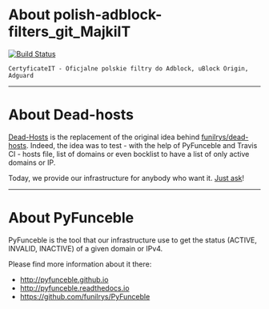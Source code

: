 # About polish-adblock-filters_git_MajkiIT

[![Build Status](https://travis-ci.org/dead-hosts/polish-adblock-filters_git_MajkiIT.svg?branch=master)](https://travis-ci.org/dead-hosts/polish-adblock-filters_git_MajkiIT)

```
CertyficateIT - Oficjalne polskie filtry do Adblock, uBlock Origin, Adguard
```

--------------------------------------------------------------------------------

# About Dead-hosts

[Dead-Hosts](https://github.com/dead-hosts) is the replacement of the original idea behind [funilrys/dead-hosts](https://github.com/funilrys/dead-hosts).
Indeed, the idea was to test - with the help of PyFunceble and Travis CI - hosts file, list of domains or even bocklist to have a list of only active domains or IP.

Today, we provide our infrastructure for anybody who want it. [Just ask](https://github.com/dead-hosts/dev-center/issues/new?template=inclusion-request.md)!

--------------------------------------------------------------------------------

# About PyFunceble

PyFunceble is the tool that our infrastructure use to get the status (ACTIVE, INVALID, INACTIVE) of a given domain or IPv4.

Please find more information about it there:

* http://pyfunceble.github.io
* http://pyfunceble.readthedocs.io
* https://github.com/funilrys/PyFunceble

